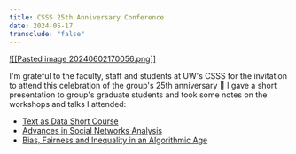 ```yaml
---
title: CSSS 25th Anniversary Conference
date: 2024-05-17
transclude: "false"
---
```

[![[Pasted image 20240602170056.png]]](https://csss.uw.edu/)

I'm grateful to the faculty, staff and students at UW's CSSS for the invitation to attend this celebration of the group's 25th anniversary 🎉 I gave a short presentation to group's graduate students and took some notes on the workshops and talks I attended:
- [Text as Data Short Course](https://gist.github.com/mwalton/d07cfb6cd9cdfebfb9280cc7a55900ca#file-text_as_data-md)
- [Advances in Social Networks Analysis](https://gist.github.com/mwalton/d07cfb6cd9cdfebfb9280cc7a55900ca#file-social_networks-md)
- [Bias, Fairness and Inequality in an Algorithmic Age](https://gist.github.com/mwalton/d07cfb6cd9cdfebfb9280cc7a55900ca#file-bias_fairness-md)
